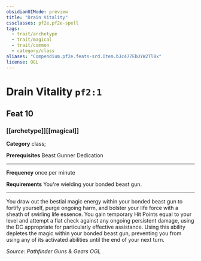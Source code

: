 ```yaml
---
obsidianUIMode: preview
title: "Drain Vitality"
cssclasses: pf2e,pf2e-spell
tags:
  - trait/archetype
  - trait/magical
  - trait/common
  - category/class
aliases: "Compendium.pf2e.feats-srd.Item.bJc477EbUYW2TlBx"
license: OGL
---
```

# Drain Vitality `pf2:1`
## Feat 10
### [[archetype]][[magical]]

**Category** class; 



**Prerequisites** Beast Gunner Dedication
* * *
**Frequency** once per minute

**Requirements** You're wielding your bonded beast gun.

* * *

You draw out the bestial magic energy within your bonded beast gun to fortify yourself, purge ongoing harm, and bolster your life force with a sheath of swirling life essence. You gain temporary Hit Points equal to your level and attempt a flat check against any ongoing persistent damage, using the DC appropriate for particularly effective assistance. Using this ability depletes the magic within your bonded beast gun, preventing you from using any of its activated abilities until the end of your next turn.

*Source: Pathfinder Guns & Gears*
*OGL*